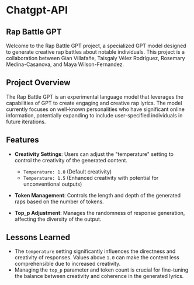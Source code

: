 # Chatgpt-API
## Rap Battle GPT

Welcome to the Rap Battle GPT project, a specialized GPT model designed to generate creative rap battles about notable individuals. This project is a collaboration between Gian Villafañe, Taisgaly Vélez Rodríguez, Rosemary Medina-Casanova, and Maya Wilson-Fernandez.

## Project Overview

The Rap Battle GPT is an experimental language model that leverages the capabilities of GPT to create engaging and creative rap lyrics. The model currently focuses on well-known personalities who have significant online information, potentially expanding to include user-specified individuals in future iterations.

## Features

- **Creativity Settings**: Users can adjust the "temperature" setting to control the creativity of the generated content.
  - `Temperature: 1.0` (Default creativity)
  - `Temperature: 1.5` (Enhanced creativity with potential for unconventional outputs)

- **Token Management**: Controls the length and depth of the generated raps based on the number of tokens.
- **Top_p Adjustment**: Manages the randomness of response generation, affecting the diversity of the output.

## Lessons Learned

- The `temperature` setting significantly influences the directness and creativity of responses. Values above `1.0` can make the content less comprehensible due to increased creativity.
- Managing the `top_p` parameter and token count is crucial for fine-tuning the balance between creativity and coherence in the generated lyrics.

